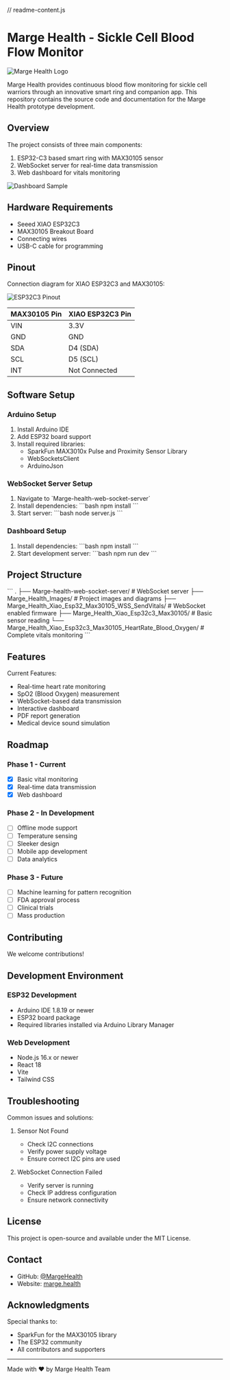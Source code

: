 // readme-content.js

 # Marge Health - Sickle Cell Blood Flow Monitor

![Marge Health Logo](Marge_Health_Images/logo.png)

Marge Health provides continuous blood flow monitoring for sickle cell warriors through an innovative smart ring and companion app. This repository contains the source code and documentation for the Marge Health prototype development.

## Overview

The project consists of three main components:
1. ESP32-C3 based smart ring with MAX30105 sensor
2. WebSocket server for real-time data transmission
3. Web dashboard for vitals monitoring

![Dashboard Sample](Marge_Health_Images/Sample_Dashboard.png)

## Hardware Requirements

- Seeed XIAO ESP32C3
- MAX30105 Breakout Board
- Connecting wires
- USB-C cable for programming

## Pinout

Connection diagram for XIAO ESP32C3 and MAX30105:

![ESP32C3 Pinout](Marge_Health_Images/ESP32C3.png)

| MAX30105 Pin | XIAO ESP32C3 Pin |
|--------------|------------------|
| VIN          | 3.3V            |
| GND          | GND             |
| SDA          | D4 (SDA)        |
| SCL          | D5 (SCL)        |
| INT          | Not Connected   |

## Software Setup

### Arduino Setup
1. Install Arduino IDE
2. Add ESP32 board support
3. Install required libraries:
   - SparkFun MAX3010x Pulse and Proximity Sensor Library
   - WebSocketsClient
   - ArduinoJson

### WebSocket Server Setup
1. Navigate to \`Marge-health-web-socket-server\`
2. Install dependencies:
\`\`\`bash
npm install
\`\`\`
3. Start server:
\`\`\`bash
node server.js
\`\`\`

### Dashboard Setup
1. Install dependencies:
\`\`\`bash
npm install
\`\`\`
2. Start development server:
\`\`\`bash
npm run dev
\`\`\`

## Project Structure

\`\`\`
.
├── Marge-health-web-socket-server/    # WebSocket server
├── Marge_Health_Images/               # Project images and diagrams
├── Marge_Health_Xiao_Esp32_Max30105_WSS_SendVitals/    # WebSocket enabled firmware
├── Marge_Health_Xiao_Esp32c3_Max30105/    # Basic sensor reading
└── Marge_Health_Xiao_Esp32c3_Max30105_HeartRate_Blood_Oxygen/    # Complete vitals monitoring
\`\`\`

## Features

Current Features:
- Real-time heart rate monitoring
- SpO2 (Blood Oxygen) measurement
- WebSocket-based data transmission
- Interactive dashboard
- PDF report generation
- Medical device sound simulation

## Roadmap

### Phase 1 - Current
- [x] Basic vital monitoring
- [x] Real-time data transmission
- [x] Web dashboard

### Phase 2 - In Development
- [ ] Offline mode support
- [ ] Temperature sensing
- [ ] Sleeker design
- [ ] Mobile app development
- [ ] Data analytics

### Phase 3 - Future
- [ ] Machine learning for pattern recognition
- [ ] FDA approval process
- [ ] Clinical trials
- [ ] Mass production

## Contributing

We welcome contributions! 

## Development Environment

### ESP32 Development
- Arduino IDE 1.8.19 or newer
- ESP32 board package
- Required libraries installed via Arduino Library Manager

### Web Development
- Node.js 16.x or newer
- React 18
- Vite
- Tailwind CSS

## Troubleshooting

Common issues and solutions:

1. Sensor Not Found
   - Check I2C connections
   - Verify power supply voltage
   - Ensure correct I2C pins are used

2. WebSocket Connection Failed
   - Verify server is running
   - Check IP address configuration
   - Ensure network connectivity

## License

This project is open-source and available under the MIT License.

## Contact

- GitHub: [@MargeHealth](https://github.com/MargeHealth)
- Website: [marge.health](https://marge.health)

## Acknowledgments

Special thanks to:
- SparkFun for the MAX30105 library
- The ESP32 community
- All contributors and supporters

---

Made with ❤️ by Marge Health Team
